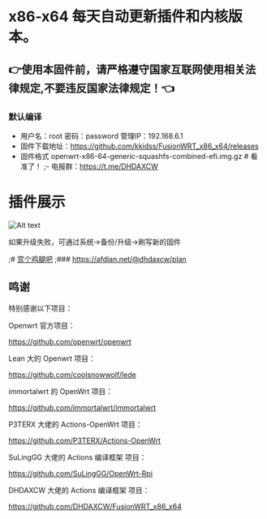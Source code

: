 # x86-x64 每天自动更新插件和内核版本。
## 👉使用本固件前，请严格遵守国家互联网使用相关法律规定,不要违反国家法律规定！👈
### 默认编译  
- 用户名：root 密码：password  管理IP：192.168.6.1
- 固件下载地址：https://github.com/kkidss/FusionWRT_x86_x64/releases
- 固件格式 openwrt-x86-64-generic-squashfs-combined-efi.img.gz  # 看准了！
;- 电报群：https://t.me/DHDAXCW
# 插件展示
 ![Alt text](scripts/20.png?raw=true "Title")

如果升级失败，可通过系统→备份/升级→刷写新的固件

;# [赏个鸡腿吧](https://afdian.net/@dhdaxcw/plan)
;### https://afdian.net/@dhdaxcw/plan
## 鸣谢

特别感谢以下项目：

Openwrt 官方项目：

<https://github.com/openwrt/openwrt>

Lean 大的 Openwrt 项目：

<https://github.com/coolsnowwolf/lede>

immortalwrt 的 OpenWrt 项目：

<https://github.com/immortalwrt/immortalwrt>

P3TERX 大佬的 Actions-OpenWrt 项目：

<https://github.com/P3TERX/Actions-OpenWrt>

SuLingGG 大佬的 Actions 编译框架 项目：

https://github.com/SuLingGG/OpenWrt-Rpi

DHDAXCW 大佬的 Actions 编译框架 项目：

<https://github.com/DHDAXCW/FusionWRT_x86_x64>

